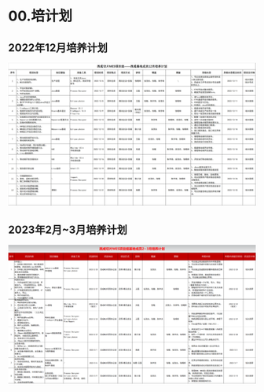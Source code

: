 # 00.培计划

## 2022年12月培养计划

![](attachments/380630710256716.png)

## 2023年2月~3月培养计划

![](attachments/113862409230261.png)